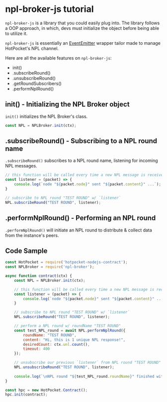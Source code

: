 # npl-broker-js tutorial

`npl-broker-js` is a library that you could easily plug into. The library follows a OOP approach, in which, devs must initialize the object before being able to utilize it.

`npl-broker-js` is essentially an [EventEmitter](https://nodejs.dev/en/learn/the-nodejs-event-emitter/) wrapper tailor made to manage HotPocket's NPL channel.

Here are all the available features on `npl-broker-js`:

- init()
- .subscribeRound()
- .unsubscribeRound()
- .getRoundSubscribers()
- .performNplRound()

## init() - Initializing the NPL Broker object

`init()` initializes the NPL Broker's class.

```js
const NPL = NPLBroker.init(ctx);
```

## .subscribeRound() - Subscribing to a NPL round name

`.subscribeRound()` subscribes to a NPL round name, listening for incoming NPL messages.

```js
// this function will be called every time a new NPL message is received
const listener = (packet) => {
    console.log(`node "${packet.node}" sent "${packet.content}" ...`);
}

// subscribe to NPL round "TEST ROUND" w/ `listener`
NPL.subscribeRound("TEST ROUND", listener);
```

## .performNplRound() - Performing an NPL round

`.performNplRound()` will initiate an NPL round to distribute & collect data from the instance's peers.

## Code Sample

```js
const HotPocket = require('hotpocket-nodejs-contract');
const NPLBroker = require('npl-broker');

async function contract(ctx) {
    const NPL = NPLBroker.init(ctx);

    // this function will be called every time a new NPL message is received
    const listener = (packet) => {
        console.log(`node "${packet.node}" sent "${packet.content}" ...`);
    }

    // subscribe to NPL round "TEST ROUND" w/ `listener`
    NPL.subscribeRound("TEST ROUND", listener);

    // perform a NPL round w/ roundName "TEST ROUND"
    const test_NPL_round = await NPL.performNplRound({
        roundName: "TEST ROUND",
        content: "Hi, this is 1 unique NPL response!",
        desiredCount: ctx.unl.count(),
        timeout: 400
    });

    // unsubscribe our previous `listener` from NPL round "TEST ROUND"
    NPL.unsubscribeRound("TEST ROUND", listener);
    
    console.log(`\nNPL round "${test_NPL_round.roundName}" finished with ${test_NPL_round.responseCount} responses in ${test_NPL_round.timeTaken} ms\n`);
}

const hpc = new HotPocket.Contract();
hpc.init(contract);
```